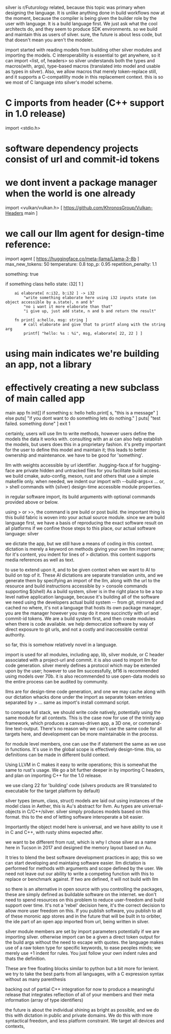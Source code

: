 silver is r/Futurology related, because this topic was primary when designing the language.  It is unlike anything done in build workflows now at the moment, because the compiler is being given the builder role by the user with language.  It is a build language first.  We just ask what the cool architects do, and they seem to produce SDK environments.  so we build and maintain this as users of silver.
sure, the future is about less code, but that doesn't mean you aren't the modeler.

import started with reading models from building other silver modules and importing the models. C interoperability is essential to get anywhere, so it can import <list, of, headers> so silver understands both the types and macros(with, args), type-based macros (translated into model and usable as types in silver). Also, we allow macros that merely token-replace still, and it supports a C-compatility mode in this replacement context. this is so we most of C language into silver's model scheme.

# C imports from header (C++ support in 1.0 release)
import <stdio.h>

# software dependency projects consist of url and commit-id tokens
# we dont invent a package manager when the world is one already
import <vulkan/vulkan.h> [ https://github.com/KhronosGroup/Vulkan-Headers main ]

# we call our llm agent for design-time reference:
import agent [ https://huggingface.co/meta-llama/Llama-3-8b ]
	max_new_tokens: 50
	temperature: 0.8
	top_p: 0.95
	repetition_penalty: 1.1

something: true

if something
	class hello
        state: i32[ 1 ]

        ai elaborate[ n:i32, b:i32 ] -> i32
            "write something elaborate here using i32 inputs state (on object accessible by a.state), n and b"
            "no i want it more elaborate than that"
            "i give up, just add state, n and b and return the result"
        
		fn print[ a:hello, msg: string ]
            # call elaborate and give that to printf along with the string arg
    		printf[ "hello: %s : %i", msg, elaborate[ 22, 22 ] ]

# using main indicates we're building an app, not a library
# effectively creating a new subclass of main called app
main app
    fn init[]
        if something
            s: hello
            hello.print[ s, "this is a message" ]
        else
            puts[ "if you dont want to do something lets do nothing." ]
            puts[ "test failed.  something done" ]
            exit 1


certainly, users will use llm to write methods, however users define the models the data it works with.  consulting with an ai can also help establish the models, but users does this in a proprietary fashion.  it's pretty important for the user to define this model and maintain it; this leads to better ownership and maintenance.  we have to be good for 'something'.




llm with weights accessible by url identifier.  .hugging-face.sf for hugging-face are private hidden and untracked files for you facilitate build access.  we build cmake, auto-config, meson, rust and others that use a simple makefile only. when needed, we indent our import with --build-args=x   ... or,  > shell commands with {silver} design-time accessible module properties.

in regular software import, its build arguments with optional commands provided above or below. 

using > or >>, the command is pre build or post build.  the important thing is this build fabric is woven into your actual source module.  since we are build language first, we have a  basis of reproducing the exact software result on all platforms if we confine those steps to this place, our actual software language: silver


we dictate the app, but we still have a means of coding in this context.  dictation is merely a keyword on methods giving your own llm import name; for it's content, you indent for lines of > dictation.  this content supports media references as well as text.

to use to extend upon it, and to be given context when we want to AI to build on top of it.  These AI dictations are separate translation units, and we generate them by specifying an import of the llm, along with the url to the resource and build instructions accessible by > console commands supporting $(shell)
As a build system, silver is in the right place to be a top level native application language, because it's building all of the software we need using the developers actual build system -- from git, mirrored and cached no where, it's not a language that hosts its own package manager, you are the manager however you may do it more succinctly with url and commit-id tokens.  We are a build system first, and then create modules when there is code available.
we help democratize software by way of direct exposure to git urls, and not a costly and inaccessible central authority.

so far, this is somehow relatively novel in a language.

import is used for all modules, including app, lib, silver module, or C header associated with a project-url and commit.  it is also used to import llm for code generation.  silver merely defines a protocol which may be extended upon by the user; however to use llm successfully, bf16 is recommended using models over 70b.  it is also recommended to use open-data models so the entire process can be audited by community.

llms are for design-time code generation, and one we may cache along with our dictation whacks done under the import as separate token entries separated by > ... same as import's install command script.

to compose full stack, we should write code natively, potentially using the same module for all contexts.  This is the case now for use of the trinity app framework, which produces a canvas-driven app, a 3D one, or command-line text-output.  There's no reason why we can't use the same code for all targets here, and development can be more maintainable in the process.

for module level members, one can use the if statement the same as we use in functions.  It's use in the global scope is effectively design-time.   this, so definitions can be made in different build context.

Using LLVM in C makes it easy to write operations; this is somewhat the same to rust's usage.  We go a bit further deeper in by importing C headers, and plan on importing C++ for the 1.0 release. 

we use clang 22 for 'building' code (silvers products are IR translated to executable for the target platform by default)

silver types (enum, class, struct) models are laid out using instances of the model class in Aether, this is Au's abstract for llvm.  Au types are universal-objects in C/C++/silver.  silver simply produces models based on this format.  this to the end of letting software interoperate a bit easier.

Importantly the object model here is universal, and we have ability to use it in C and C++, with rusty shims expected after.

we want to be different from rust, which is why I chose silver as a name here in Tucson in 2017 and designed the memory layout based on Au. 

It tries to blend the best software development practices in app;  this so we can start developing and maintaing software easier.  llm dictation is performed for methods with arguments and scope defined by the user.  We need not leave out our ability to write a competing function with this to replace or benchmark against.  If two are defined, it will not build with llm


so there is an alternative in open source with you controlling the packages, these are simply defined as buildable software on the internet.  we don't need to spend resources on this problem to reduce user-freedom and build support over time.  It's not a 'rebel' decision here, it's the correct decision to allow more user freedom on this.  If you publish software, you publish to all of these moronic app stores and in the future that will be built in to orbiter, the ide part of an open app imported from url, being written in silver.

silver module members are set by import parameters potentially if we are importing silver.  otherwise import can be a given a direct token output for the build args without the need to escape with quotes.  the language makes use of a raw token type for specific keywords, to ease peoples minds; we merely use +1 indent for rules.  You just follow your own indent rules and thats the definition.

These are free floating blocks similar to python but a bit more for lenient.  we try to take the best parts from all languages, with a C expression syntax without as many parenthesis

backing out of partial C++ integration for now to produce a meaningful release that integrates reflection of all of your members and their meta information (array of type identifiers)

the future is about the individual shining as bright as possible, and we do this with dictation in public and private domains.  We do this with more syntactical freedom, and less platform constraint.  We target all devices and contexts, 